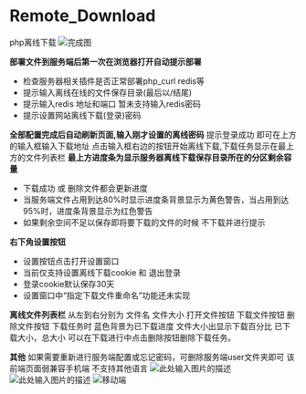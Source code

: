 ﻿# Remote_Download
 php离线下载
![完成图][1]

**部署文件到服务端后第一次在浏览器打开自动提示部署**

 - 检查服务器相关插件是否正常部署php_curl redis等
 - 提示输入离线在线的文件保存目录(最后以/结尾)
 - 提示输入redis 地址和端口 暂未支持输入redis密码
 - 提示设置网站离线下载(登录)密码

**全部配置完成后自动刷新页面,输入刚才设置的离线密码**
提示登录成功 即可在上方的输入框输入下载地址    点击输入框右边的按钮开始离线下载,下载任务显示在最上方的文件列表栏
**最上方进度条为显示服务器离线下载保存目录所在的分区剩余容量**

 - 下载成功 或 删除文件都会更新进度
 - 当服务端文件占用到达80%时显示进度条背景显示为黄色警告，当占用到达95%时，进度条背景显示为红色警告
 - 如果剩余空间不足以保存即将要下载的文件的时候 不下载并进行提示

**右下角设置按钮**

 - 设置按钮点击打开设置窗口
 - 当前仅支持设置离线下载cookie 和 退出登录
 - 登录cookie默认保存30天
 - 设置窗口中“指定下载文件重命名”功能还未实现

**离线文件列表栏**
从左到右分别为  文件名  文件大小  打开文件按钮 下载文件按钮  删除文件按钮
下载任务时 蓝色背景为已下载进度 文件大小出显示下载百分比  已下载大小，总大小
可以在下载进行中点击删除按钮删除下载任务。


**其他**
如果需要重新进行服务端配置或忘记密码，可删除服务端user文件夹即可
该前端页面弱兼容手机端
不支持其他语言
![此处输入图片的描述][2]
![此处输入图片的描述][3]
![移动端][4]


  [1]: https://ae04.alicdn.com/kf/Hb60fbb20146b4178ae909b9d94d9e4adT.jpg
  [2]: https://ae04.alicdn.com/kf/Hd5876ef7ee974bb18228dfacec6d913f2.jpg
  [3]: https://sc01.alicdn.com/kf/H2d95955d552a4a86bee19d006802664eT.jpg
  [4]: https://sc04.alicdn.com/kf/H018596a2c840436f8d075efdd1665cadz.jpg